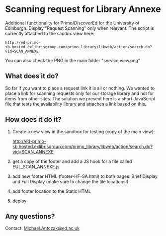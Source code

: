 <h1>Scanning request for Library Annexe</h1> 

Additional functionality for Primo/DiscoverEd for the University of Edinburgh. Display "Request Scanning" only when relevant. The script is currently attached to the sandox view here: 

    http://ed-primo-sb.hosted.exlibrisgroup.com/primo_library/libweb/action/search.do?vid=SCAN_ANNEXE

You can also check the PNG in the main folder "service view.png"

<h2>What does it do?</h2> 

So far if you want to place a request link it is all or nothing. We wanted to place a link for scanning requests only for our storage library and not for items from other sites. The solution we present here is a short JavaScript file that tests the availability library and attaches a link based on this. 

<h2>How does it do it?</h2> 

1. Create a new view in the sandbox for testing (copy of the main view): 

    http://ed-primo-sb.hosted.exlibrisgroup.com/primo_library/libweb/action/search.do?vid=SCAN_ANNEXE

2. get a copy of the footer and add a JS hook for a file called EUL_SCAN_ANNEXE.js

3. add new footer HTML (footer-HF-SA.html) to both pages: Brief Display and Full Display (make sure to change the tile locations!)

4. add footer location to the Static HTML

5. deploy

<h2>Any questions?</h2>

Contact: Michael.Antczak@ed.ac.uk
